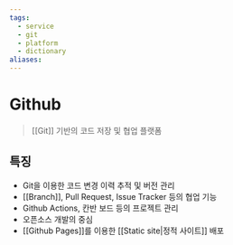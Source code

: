 ```yaml
---
tags:
  - service
  - git
  - platform
  - dictionary
aliases:
---
```

# Github
> [[Git]] 기반의 코드 저장 및 협업 플랫폼
## 특징
- Git을 이용한 코드 변경 이력 추적 및 버전 관리
- [[Branch]], Pull Request, Issue Tracker 등의 협업 기능 
- Github Actions, 칸반 보드 등의 프로젝트 관리
- 오픈소스 개발의 중심
- [[Github Pages]]를 이용한 [[Static site|정적 사이트]] 배포